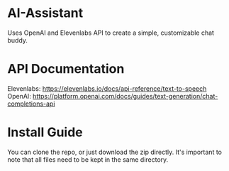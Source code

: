# AI-Assistant
Uses OpenAI and Elevenlabs API to create a simple, customizable chat buddy.

# API Documentation

Elevenlabs: https://elevenlabs.io/docs/api-reference/text-to-speech
OpenAI: https://platform.openai.com/docs/guides/text-generation/chat-completions-api

# Install Guide

You can clone the repo, or just download the zip directly. It's important to note that all files need to be kept in the same directory.
